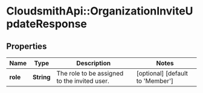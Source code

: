 # CloudsmithApi::OrganizationInviteUpdateResponse

## Properties
Name | Type | Description | Notes
------------ | ------------- | ------------- | -------------
**role** | **String** | The role to be assigned to the invited user. | [optional] [default to &#39;Member&#39;]


